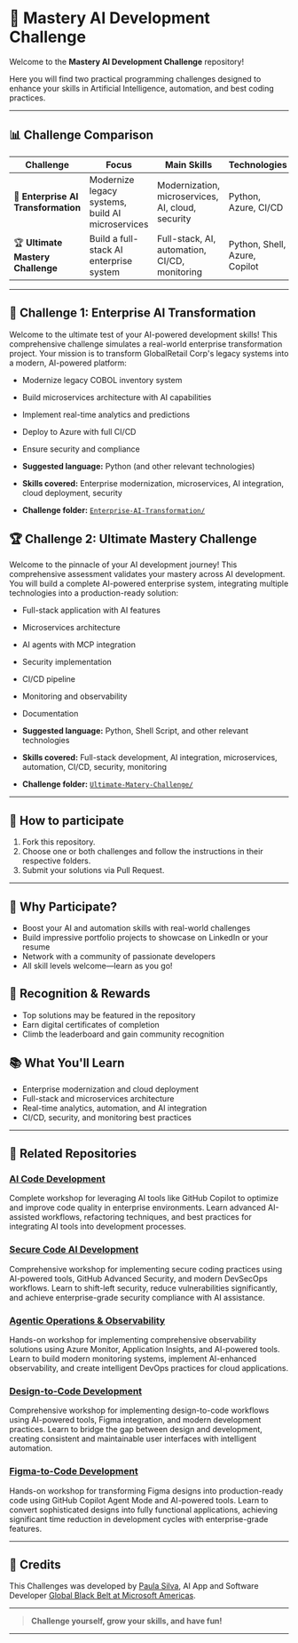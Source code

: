 # 🤖 Mastery AI Development Challenge


Welcome to the **Mastery AI Development Challenge** repository!


Here you will find two practical programming challenges designed to enhance your skills in Artificial Intelligence, automation, and best coding practices.

---

## 📊 Challenge Comparison

| Challenge | Focus | Main Skills | Technologies | Folder |
|-----------|-------|------------|--------------|--------|
| 🏢 **Enterprise AI Transformation** | Modernize legacy systems, build AI microservices | Modernization, microservices, AI, cloud, security | Python, Azure, CI/CD | [`Enterprise-AI-Transformation/`](/Enterprise-AI-Transformation/README.md) |
| 🏆 **Ultimate Mastery Challenge** | Build a full-stack AI enterprise system | Full-stack, AI, automation, CI/CD, monitoring | Python, Shell, Azure, Copilot | [`Ultimate-Matery-Challenge/`](Ultimate-Matery-Challenge/README.md) |

---

## 🏢 Challenge 1: Enterprise AI Transformation
Welcome to the ultimate test of your AI-powered development skills! This comprehensive challenge simulates a real-world enterprise transformation project. Your mission is to transform GlobalRetail Corp's legacy systems into a modern, AI-powered platform:

- Modernize legacy COBOL inventory system
- Build microservices architecture with AI capabilities
- Implement real-time analytics and predictions
- Deploy to Azure with full CI/CD
- Ensure security and compliance

- **Suggested language:** Python (and other relevant technologies)
- **Skills covered:** Enterprise modernization, microservices, AI integration, cloud deployment, security
- **Challenge folder:** [`Enterprise-AI-Transformation/`](/Enterprise-AI-Transformation/README.md)


## 🏆 Challenge 2: Ultimate Mastery Challenge
Welcome to the pinnacle of your AI development journey! This comprehensive assessment validates your mastery across AI development. You will build a complete AI-powered enterprise system, integrating multiple technologies into a production-ready solution:

- Full-stack application with AI features
- Microservices architecture
- AI agents with MCP integration
- Security implementation
- CI/CD pipeline
- Monitoring and observability
- Documentation

- **Suggested language:** Python, Shell Script, and other relevant technologies
- **Skills covered:** Full-stack development, AI integration, microservices, automation, CI/CD, security, monitoring
- **Challenge folder:** [`Ultimate-Matery-Challenge/`](Ultimate-Matery-Challenge/README.md)

---

## 📝 How to participate
1. Fork this repository.
2. Choose one or both challenges and follow the instructions in their respective folders.
3. Submit your solutions via Pull Request.

---

## 🚀 Why Participate?

- Boost your AI and automation skills with real-world challenges
- Build impressive portfolio projects to showcase on LinkedIn or your resume
- Network with a community of passionate developers
- All skill levels welcome—learn as you go!

## 🥇 Recognition & Rewards

- Top solutions may be featured in the repository
- Earn digital certificates of completion
- Climb the leaderboard and gain community recognition


## 📚 What You'll Learn

- Enterprise modernization and cloud deployment
- Full-stack and microservices architecture
- Real-time analytics, automation, and AI integration
- CI/CD, security, and monitoring best practices

---

## 🔗 Related Repositories

### [AI Code Development](https://github.com/paulasilvatech/Code-AI-Dev)
Complete workshop for leveraging AI tools like GitHub Copilot to optimize and improve code quality in enterprise environments. Learn advanced AI-assisted workflows, refactoring techniques, and best practices for integrating AI tools into development processes.

### [Secure Code AI Development](https://github.com/paulasilvatech/Secure-Code-AI-Dev)
Comprehensive workshop for implementing secure coding practices using AI-powered tools, GitHub Advanced Security, and modern DevSecOps workflows. Learn to shift-left security, reduce vulnerabilities significantly, and achieve enterprise-grade security compliance with AI assistance.

### [Agentic Operations & Observability](https://github.com/paulasilvatech/Agentic-Ops-Dev)
Hands-on workshop for implementing comprehensive observability solutions using Azure Monitor, Application Insights, and AI-powered tools. Learn to build modern monitoring systems, implement AI-enhanced observability, and create intelligent DevOps practices for cloud applications.

### [Design-to-Code Development](https://github.com/paulasilvatech/Design-to-Code-Dev) 
Comprehensive workshop for implementing design-to-code workflows using AI-powered tools, Figma integration, and modern development practices. Learn to bridge the gap between design and development, creating consistent and maintainable user interfaces with intelligent automation.

### [Figma-to-Code Development](https://github.com/paulasilvatech/Figma-to-Code-Dev)
Hands-on workshop for transforming Figma designs into production-ready code using GitHub Copilot Agent Mode and AI-powered tools. Learn to convert sophisticated designs into fully functional applications, achieving significant time reduction in development cycles with enterprise-grade features.

---

## 👤 Credits

This Challenges was developed by [Paula Silva](https://github.com/paulanunes85), AI App and Software Developer [Global Black Belt at Microsoft Americas](https://www.linkedin.com/in/paulanunes/).

---

> **Challenge yourself, grow your skills, and have fun!**

---
